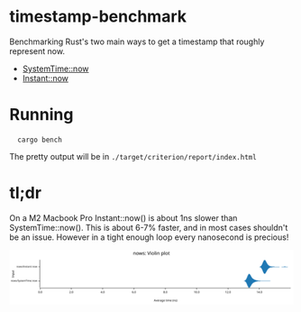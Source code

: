 # timestamp-benchmark

Benchmarking Rust's two main ways to get a timestamp that roughly represent now. 

- [SystemTime::now](https://doc.rust-lang.org/std/time/struct.SystemTime.html#method.now)
- [Instant::now](https://doc.rust-lang.org/std/time/struct.Instant.html#method.now)

# Running

```
  cargo bench
```

The pretty output will be in `./target/criterion/report/index.html`

# tl;dr

On a M2 Macbook Pro Instant::now() is about 1ns slower than SystemTime::now(). This is about 6-7% faster, and in most cases shouldn't be an issue. However in a tight enough loop every nanosecond is precious!

![tl;dr](violin.svg)